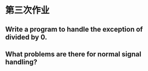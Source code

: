 第三次作业
=========

## Write a program to handle the exception of divided by 0.



## What problems are there for normal signal handling?


